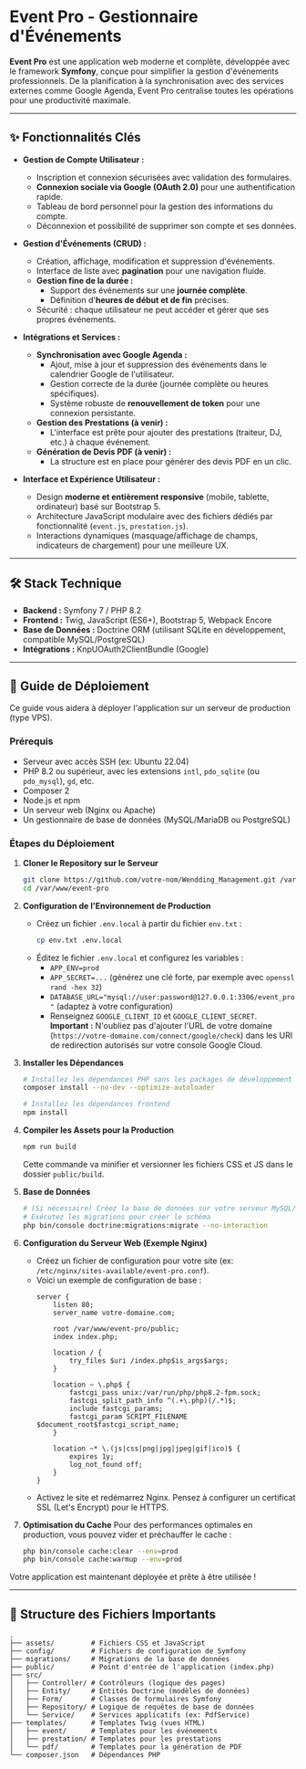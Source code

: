 #  Event Pro - Gestionnaire d'Événements

**Event Pro** est une application web moderne et complète, développée avec le framework **Symfony**, conçue pour simplifier la gestion d'événements professionnels. De la planification à la synchronisation avec des services externes comme Google Agenda, Event Pro centralise toutes les opérations pour une productivité maximale.

---

## ✨ Fonctionnalités Clés

-   **Gestion de Compte Utilisateur :**
    -   Inscription et connexion sécurisées avec validation des formulaires.
    -   **Connexion sociale via Google (OAuth 2.0)** pour une authentification rapide.
    -   Tableau de bord personnel pour la gestion des informations du compte.
    -   Déconnexion et possibilité de supprimer son compte et ses données.

-   **Gestion d'Événements (CRUD) :**
    -   Création, affichage, modification et suppression d'événements.
    -   Interface de liste avec **pagination** pour une navigation fluide.
    -   **Gestion fine de la durée :**
        -   Support des événements sur une **journée complète**.
        -   Définition d'**heures de début et de fin** précises.
    -   Sécurité : chaque utilisateur ne peut accéder et gérer que ses propres événements.

-   **Intégrations et Services :**
    -   **Synchronisation avec Google Agenda :**
        -   Ajout, mise à jour et suppression des événements dans le calendrier Google de l'utilisateur.
        -   Gestion correcte de la durée (journée complète ou heures spécifiques).
        -   Système robuste de **renouvellement de token** pour une connexion persistante.
    -   **Gestion des Prestations (à venir) :**
        -   L'interface est prête pour ajouter des prestations (traiteur, DJ, etc.) à chaque événement.
    -   **Génération de Devis PDF (à venir) :**
        -   La structure est en place pour générer des devis PDF en un clic.

-   **Interface et Expérience Utilisateur :**
    -   Design **moderne et entièrement responsive** (mobile, tablette, ordinateur) basé sur Bootstrap 5.
    -   Architecture JavaScript modulaire avec des fichiers dédiés par fonctionnalité (`event.js`, `prestation.js`).
    -   Interactions dynamiques (masquage/affichage de champs, indicateurs de chargement) pour une meilleure UX.

---

## 🛠️ Stack Technique

-   **Backend :** Symfony 7 / PHP 8.2
-   **Frontend :** Twig, JavaScript (ES6+), Bootstrap 5, Webpack Encore
-   **Base de Données :** Doctrine ORM (utilisant SQLite en développement, compatible MySQL/PostgreSQL)
-   **Intégrations :** KnpUOAuth2ClientBundle (Google)

---

## 🚀 Guide de Déploiement

Ce guide vous aidera à déployer l'application sur un serveur de production (type VPS).

### Prérequis
-   Serveur avec accès SSH (ex: Ubuntu 22.04)
-   PHP 8.2 ou supérieur, avec les extensions `intl`, `pdo_sqlite` (ou `pdo_mysql`), `gd`, etc.
-   Composer 2
-   Node.js et npm
-   Un serveur web (Nginx ou Apache)
-   Un gestionnaire de base de données (MySQL/MariaDB ou PostgreSQL)

### Étapes du Déploiement

1.  **Cloner le Repository sur le Serveur**
    ```bash
    git clone https://github.com/votre-nom/Wendding_Management.git /var/www/event-pro
    cd /var/www/event-pro
    ```

2.  **Configuration de l'Environnement de Production**
    -   Créez un fichier `.env.local` à partir du fichier `env.txt` :
        ```bash
        cp env.txt .env.local
        ```
    -   Éditez le fichier `.env.local` et configurez les variables :
        -   `APP_ENV=prod`
        -   `APP_SECRET=...` (générez une clé forte, par exemple avec `openssl rand -hex 32`)
        -   `DATABASE_URL="mysql://user:password@127.0.0.1:3306/event_pro"` (adaptez à votre configuration)
        -   Renseignez `GOOGLE_CLIENT_ID` et `GOOGLE_CLIENT_SECRET`. **Important :** N'oubliez pas d'ajouter l'URL de votre domaine (`https://votre-domaine.com/connect/google/check`) dans les URI de redirection autorisés sur votre console Google Cloud.

3.  **Installer les Dépendances**
    ```bash
    # Installez les dépendances PHP sans les packages de développement
    composer install --no-dev --optimize-autoloader

    # Installez les dépendances frontend
    npm install
    ```

4.  **Compiler les Assets pour la Production**
    ```bash
    npm run build
    ```
    Cette commande va minifier et versionner les fichiers CSS et JS dans le dossier `public/build`.

5.  **Base de Données**
    ```bash
    # (Si nécessaire) Créez la base de données sur votre serveur MySQL/PostgreSQL
    # Exécutez les migrations pour créer le schéma
    php bin/console doctrine:migrations:migrate --no-interaction
    ```

6.  **Configuration du Serveur Web (Exemple Nginx)**
    -   Créez un fichier de configuration pour votre site (ex: `/etc/nginx/sites-available/event-pro.conf`).
    -   Voici un exemple de configuration de base :
        ```nginx
        server {
            listen 80;
            server_name votre-domaine.com;

            root /var/www/event-pro/public;
            index index.php;

            location / {
                try_files $uri /index.php$is_args$args;
            }

            location ~ \.php$ {
                fastcgi_pass unix:/var/run/php/php8.2-fpm.sock;
                fastcgi_split_path_info ^(.+\.php)(/.*)$;
                include fastcgi_params;
                fastcgi_param SCRIPT_FILENAME $document_root$fastcgi_script_name;
            }

            location ~* \.(js|css|png|jpg|jpeg|gif|ico)$ {
                expires 1y;
                log_not_found off;
            }
        }
        ```
    -   Activez le site et redémarrez Nginx. Pensez à configurer un certificat SSL (Let's Encrypt) pour le HTTPS.

7.  **Optimisation du Cache**
    Pour des performances optimales en production, vous pouvez vider et préchauffer le cache :
    ```bash
    php bin/console cache:clear --env=prod
    php bin/console cache:warmup --env=prod
    ```

Votre application est maintenant déployée et prête à être utilisée !

---

## 📁 Structure des Fichiers Importants

```
.
├── assets/         # Fichiers CSS et JavaScript
├── config/         # Fichiers de configuration de Symfony
├── migrations/     # Migrations de la base de données
├── public/         # Point d'entrée de l'application (index.php)
├── src/
│   ├── Controller/ # Contrôleurs (logique des pages)
│   ├── Entity/     # Entités Doctrine (modèles de données)
│   ├── Form/       # Classes de formulaires Symfony
│   ├── Repository/ # Logique de requêtes de base de données
│   └── Service/    # Services applicatifs (ex: PdfService)
├── templates/      # Templates Twig (vues HTML)
│   ├── event/      # Templates pour les événements
│   ├── prestation/ # Templates pour les prestations
│   └── pdf/        # Templates pour la génération de PDF
└── composer.json   # Dépendances PHP
```